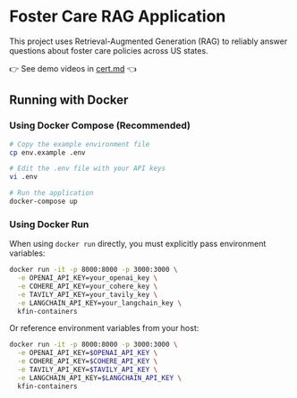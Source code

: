 # Foster Care RAG Application

This project uses Retrieval-Augmented Generation (RAG) to reliably answer questions about foster care policies across US states.

👉 See demo videos in [cert.md](/cert.md) 👈

## Running with Docker

### Using Docker Compose (Recommended)

```bash
# Copy the example environment file
cp env.example .env

# Edit the .env file with your API keys
vi .env

# Run the application
docker-compose up
```

### Using Docker Run

When using `docker run` directly, you must explicitly pass environment variables:

```bash
docker run -it -p 8000:8000 -p 3000:3000 \
  -e OPENAI_API_KEY=your_openai_key \
  -e COHERE_API_KEY=your_cohere_key \
  -e TAVILY_API_KEY=your_tavily_key \
  -e LANGCHAIN_API_KEY=your_langchain_key \
  kfin-containers
```

Or reference environment variables from your host:

```bash
docker run -it -p 8000:8000 -p 3000:3000 \
  -e OPENAI_API_KEY=$OPENAI_API_KEY \
  -e COHERE_API_KEY=$COHERE_API_KEY \
  -e TAVILY_API_KEY=$TAVILY_API_KEY \
  -e LANGCHAIN_API_KEY=$LANGCHAIN_API_KEY \
  kfin-containers
```
